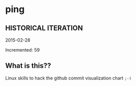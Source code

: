 # ping

## HISTORICAL ITERATION
2015-02-28

Incremented: 59

## What is this?? 
Linux skills to hack the github commit visualization chart `;-)`
